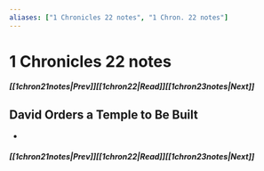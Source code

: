 ```yaml
---
aliases: ["1 Chronicles 22 notes", "1 Chron. 22 notes"]
---
```

# 1 Chronicles 22 notes
##### <span class=arrow-left></span>[[1chron21notes|Prev]]<span class=navigation-separator></span>[[1chron22|Read]]<span class=navigation-separator></span>[[1chron23notes|Next]]<span class=arrow-right></span>
## David Orders a Temple to Be Built
- 
##### <span class=arrow-left></span>[[1chron21notes|Prev]]<span class=navigation-separator></span>[[1chron22|Read]]<span class=navigation-separator></span>[[1chron23notes|Next]]<span class=arrow-right></span>